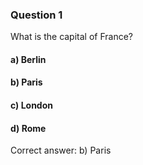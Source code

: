 ### Question 1

What is the capital of France?

#### a) Berlin

#### b) Paris

#### c) London

#### d) Rome

Correct answer: b) Paris
